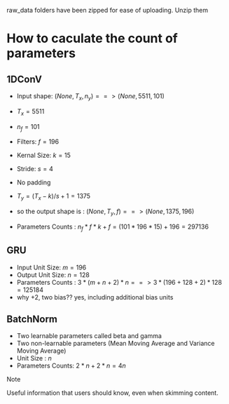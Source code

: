 raw_data folders have  been zipped for ease of uploading. Unzip them

# How to caculate the count of parameters

## 1DConV

- Input shape: $(None, T_x, n_y) ==> (None, 5511, 101)$
- $T_x = 5511$
- $n_f = 101$
- Filters: $f = 196$
- Kernal Size: $k = 15$
- Stride: $s = 4$
- No padding

- $T_y = (T_x-k)/s + 1 = 1375$
- so the output shape is : $(None, T_y, f) ==> (None, 1375, 196)$
- Parameters Counts : $n_f * f * k + f = (101*196*15) + 196 = 297136$

## GRU
- Input Unit Size: $m = 196$
- Output Unit Size: $n = 128$
- Parameters Counts : $3*(m+n+2)*n ==> 3*(196+128+2)*128 = 125184$
- why +2, two bias?? yes, including additional bias units

## BatchNorm
- Two learnable parameters called beta and gamma
- Two non-learnable parameters (Mean Moving Average and Variance Moving Average)
- Unit Size : $n$
- Parameters Counts: $2*n + 2*n = 4n$

> [!NOTE]
> Useful information that users should know, even when skimming content.